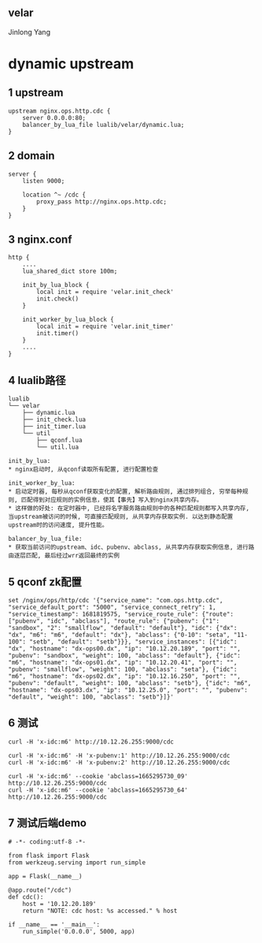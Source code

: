 velar
-------------
Jinlong Yang

# dynamic upstream

## 1 upstream

    upstream nginx.ops.http.cdc {
        server 0.0.0.0:80;
        balancer_by_lua_file lualib/velar/dynamic.lua;
    }

## 2 domain

    server {
        listen 9000;

        location ^~ /cdc {
            proxy_pass http://nginx.ops.http.cdc;
        }
    }

## 3 nginx.conf

    http {
        ....
        lua_shared_dict store 100m;

        init_by_lua_block {
            local init = require 'velar.init_check'
            init.check()
        }

        init_worker_by_lua_block {
            local init = require 'velar.init_timer'
            init.timer()
        }
        ....
    }

## 4 lualib路径

	lualib
	└── velar
		├── dynamic.lua
		├── init_check.lua
		├── init_timer.lua
		└── util
			├── qconf.lua
			└── util.lua

    init_by_lua:
    * nginx启动时, 从qconf读取所有配置, 进行配置检查

    init_worker_by_lua:
    * 启动定时器, 每秒从qconf获取变化的配置, 解析路由规则, 通过排列组合, 穷举每种规则, 匹配得到对应规则的实例信息，使其【事先】写入到nginx共享内存。
    * 这样做的好处: 在定时器中, 已经将名字服务路由规则中的各种匹配规则都写入共享内存, 当upstream被访问的时候, 可直接匹配规则, 从共享内存获取实例. 以达到静态配置upstream时的访问速度, 提升性能。

    balancer_by_lua_file:
    * 获取当前访问的upstream、idc、pubenv、abclass, 从共享内存获取实例信息, 进行路由逐层匹配, 最后经过wrr返回最终的实例


## 5 qconf zk配置

	set /nginx/ops/http/cdc '{"service_name": "com.ops.http.cdc", "service_default_port": "5000", "service_connect_retry": 1, "service_timestamp": 1681819575, "service_route_rule": {"route": ["pubenv", "idc", "abclass"], "route_rule": {"pubenv": {"1": "sandbox", "2": "smallflow", "default": "default"}, "idc": {"dx": "dx", "m6": "m6", "default": "dx"}, "abclass": {"0-10": "seta", "11-100": "setb", "default": "setb"}}}, "service_instances": [{"idc": "dx", "hostname": "dx-ops00.dx", "ip": "10.12.20.189", "port": "", "pubenv": "sandbox", "weight": 100, "abclass": "default"}, {"idc": "m6", "hostname": "dx-ops01.dx", "ip": "10.12.20.41", "port": "", "pubenv": "smallflow", "weight": 100, "abclass": "seta"}, {"idc": "m6", "hostname": "dx-ops02.dx", "ip": "10.12.16.250", "port": "", "pubenv": "default", "weight": 100, "abclass": "setb"}, {"idc": "m6", "hostname": "dx-ops03.dx", "ip": "10.12.25.0", "port": "", "pubenv": "default", "weight": 100, "abclass": "setb"}]}'

## 6 测试

	curl -H 'x-idc:m6' http://10.12.26.255:9000/cdc

	curl -H 'x-idc:m6' -H 'x-pubenv:1' http://10.12.26.255:9000/cdc
	curl -H 'x-idc:m6' -H 'x-pubenv:2' http://10.12.26.255:9000/cdc

	curl -H 'x-idc:m6' --cookie 'abclass=1665295730_09' http://10.12.26.255:9000/cdc
	curl -H 'x-idc:m6' --cookie 'abclass=1665295730_64' http://10.12.26.255:9000/cdc

## 7 测试后端demo

   	# -*- coding:utf-8 -*-

	from flask import Flask
	from werkzeug.serving import run_simple

	app = Flask(__name__)

	@app.route("/cdc")
	def cdc():
		host = '10.12.20.189'
		return "NOTE: cdc host: %s accessed." % host

	if __name__ == '__main__':
		run_simple('0.0.0.0', 5000, app) 

